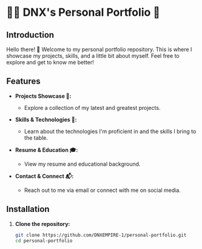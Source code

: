 # 👩‍💻 DNX's Personal Portfolio 🚀

## Introduction

Hello there! 👋 Welcome to my personal portfolio repository. This is where I showcase my projects, skills, and a little bit about myself. Feel free to explore and get to know me better!

## Features

- **Projects Showcase 🌟:**
  - Explore a collection of my latest and greatest projects.

- **Skills & Technologies 🚀:**
  - Learn about the technologies I'm proficient in and the skills I bring to the table.

- **Resume & Education 🎓:**
  - View my resume and educational background.

- **Contact & Connect 📬:**
  - Reach out to me via email or connect with me on social media.

## Installation

1. **Clone the repository:**
   ```bash
   git clone https://github.com/DNXEMPIRE-1/personal-portfolio.git
   cd personal-portfolio
